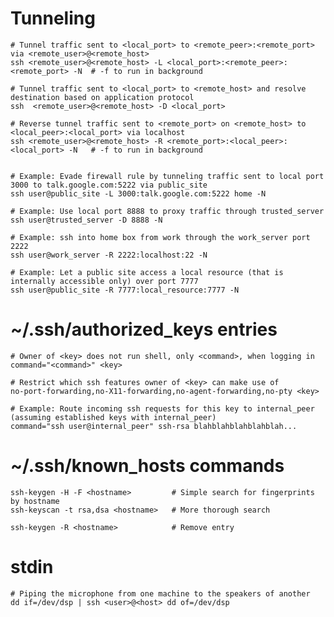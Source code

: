 # Tunneling

    # Tunnel traffic sent to <local_port> to <remote_peer>:<remote_port> via <remote_user>@<remote_host>
    ssh <remote_user>@<remote_host> -L <local_port>:<remote_peer>:<remote_port> -N  # -f to run in background

    # Tunnel traffic sent to <local_port> to <remote_host> and resolve destination based on application protocol
    ssh  <remote_user>@<remote_host> -D <local_port>
    
    # Reverse tunnel traffic sent to <remote_port> on <remote_host> to <local_peer>:<local_port> via localhost
    ssh <remote_user>@<remote_host> -R <remote_port>:<local_peer>:<local_port> -N   # -f to run in background


    # Example: Evade firewall rule by tunneling traffic sent to local port 3000 to talk.google.com:5222 via public_site
    ssh user@public_site -L 3000:talk.google.com:5222 home -N

    # Example: Use local port 8888 to proxy traffic through trusted_server
    ssh user@trusted_server -D 8888 -N

    # Example: ssh into home box from work through the work_server port 2222
    ssh user@work_server -R 2222:localhost:22 -N

    # Example: Let a public site access a local resource (that is internally accessible only) over port 7777
    ssh user@public_site -R 7777:local_resource:7777 -N

# ~/.ssh/authorized_keys entries

    # Owner of <key> does not run shell, only <command>, when logging in
    command="<command>" <key>

    # Restrict which ssh features owner of <key> can make use of
    no-port-forwarding,no-X11-forwarding,no-agent-forwarding,no-pty <key>

    # Example: Route incoming ssh requests for this key to internal_peer (assuming established keys with internal_peer)
    command="ssh user@internal_peer" ssh-rsa blahblahblahblahblah...

# ~/.ssh/known_hosts commands

    ssh-keygen -H -F <hostname>         # Simple search for fingerprints by hostname
    ssh-keyscan -t rsa,dsa <hostname>   # More thorough search

    ssh-keygen -R <hostname>            # Remove entry

# stdin

    # Piping the microphone from one machine to the speakers of another
    dd if=/dev/dsp | ssh <user>@<host> dd of=/dev/dsp
